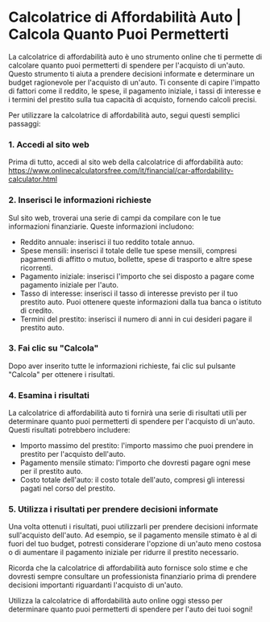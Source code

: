 Calcolatrice di Affordabilità Auto | Calcola Quanto Puoi Permetterti
====================================================================

La calcolatrice di affordabilità auto è uno strumento online che ti permette di calcolare quanto puoi permetterti di spendere per l'acquisto di un'auto. Questo strumento ti aiuta a prendere decisioni informate e determinare un budget ragionevole per l'acquisto di un'auto. Ti consente di capire l'impatto di fattori come il reddito, le spese, il pagamento iniziale, i tassi di interesse e i termini del prestito sulla tua capacità di acquisto, fornendo calcoli precisi.

Per utilizzare la calcolatrice di affordabilità auto, segui questi semplici passaggi:

### 1. Accedi al sito web

Prima di tutto, accedi al sito web della calcolatrice di affordabilità auto: <https://www.onlinecalculatorsfree.com/it/financial/car-affordability-calculator.html>

### 2. Inserisci le informazioni richieste

Sul sito web, troverai una serie di campi da compilare con le tue informazioni finanziarie. Queste informazioni includono:

- Reddito annuale: inserisci il tuo reddito totale annuo.
- Spese mensili: inserisci il totale delle tue spese mensili, compresi pagamenti di affitto o mutuo, bollette, spese di trasporto e altre spese ricorrenti.
- Pagamento iniziale: inserisci l'importo che sei disposto a pagare come pagamento iniziale per l'auto.
- Tasso di interesse: inserisci il tasso di interesse previsto per il tuo prestito auto. Puoi ottenere queste informazioni dalla tua banca o istituto di credito.
- Termini del prestito: inserisci il numero di anni in cui desideri pagare il prestito auto.

### 3. Fai clic su "Calcola"

Dopo aver inserito tutte le informazioni richieste, fai clic sul pulsante "Calcola" per ottenere i risultati.

### 4. Esamina i risultati

La calcolatrice di affordabilità auto ti fornirà una serie di risultati utili per determinare quanto puoi permetterti di spendere per l'acquisto di un'auto. Questi risultati potrebbero includere:

- Importo massimo del prestito: l'importo massimo che puoi prendere in prestito per l'acquisto dell'auto.
- Pagamento mensile stimato: l'importo che dovresti pagare ogni mese per il prestito auto.
- Costo totale dell'auto: il costo totale dell'auto, compresi gli interessi pagati nel corso del prestito.

### 5. Utilizza i risultati per prendere decisioni informate

Una volta ottenuti i risultati, puoi utilizzarli per prendere decisioni informate sull'acquisto dell'auto. Ad esempio, se il pagamento mensile stimato è al di fuori del tuo budget, potresti considerare l'opzione di un'auto meno costosa o di aumentare il pagamento iniziale per ridurre il prestito necessario.

Ricorda che la calcolatrice di affordabilità auto fornisce solo stime e che dovresti sempre consultare un professionista finanziario prima di prendere decisioni importanti riguardanti l'acquisto di un'auto.

Utilizza la calcolatrice di affordabilità auto online oggi stesso per determinare quanto puoi permetterti di spendere per l'auto dei tuoi sogni!